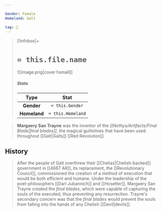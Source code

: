 ```yaml
---

Gender: Female
Homeland: Galt

tag: 👤️
---
```


> [!infobox]+
> #  `= this.file.name`
> ![[image.png|cover hsmall]]
> ##### Stats
> Type | Stat |
> :---: |:---:|
> **Gender** | `= this.Gender` |
> **Homeland** | `= this.Homeland` |



> **Margaery San Trayne** was the inventor of the *[[Nethys/Artifacts/Final Blade|final blades]]*, the magical guillotines that have been used throughout [[Galt|Galts]] [[Red Revolution]].


## History

> After the people of Galt overthrew their [[Cheliax|Chelish-backed]] government in [[4667 AR]], its replacement, the [[Revolutionary Council]], commissioned the creation of a method of execution that would be both efficient and humane. Under the leadership of the poet-philosophers [[Darl Jubannich]] and [[Hosetter]], Margaery San Trayne created the *final blades*, which were capable of capturing the souls of the executed, thus preventing any resurrection. Trayne's secondary concern was that the *final blades* would prevent the souls from falling into the hands of any Chelish [[Devil|devils]].







